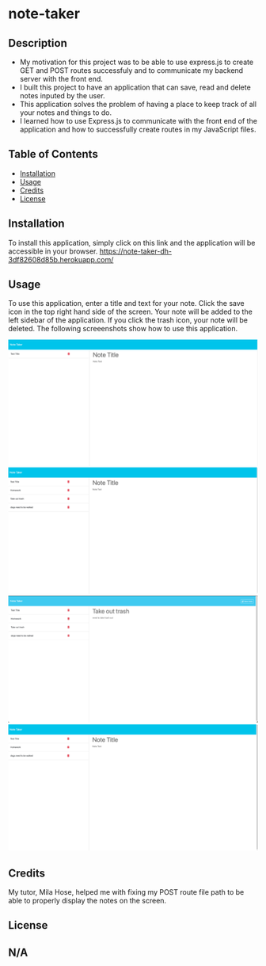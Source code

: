 # note-taker

## Description

- My motivation for this project was to be able to use express.js to create GET and POST routes successfuly and to communicate
  my backend server with the front end.
- I built this project to have an application that can save, read and delete notes inputed by the user.
- This application solves the problem of having a place to keep track of all your notes and things to do.
- I learned how to use Express.js to communicate with the front end of the application and how to successfully create routes in my JavaScript files.

## Table of Contents

- [Installation](#installation)
- [Usage](#usage)
- [Credits](#credits)
- [License](#license)

## Installation

To install this application, simply click on this link and the application will be accessible in your browser.
https://note-taker-dh-3df82608d85b.herokuapp.com/

## Usage

To use this application, enter a title and text for your note. Click the save icon in the top right hand side of the screen. Your note will be added
to the left sidebar of the application. If you click the trash icon, your note will be deleted.
The following screeenshots show how to use this application.

![Screenshot 1](public/assets/images/sc1.png)
![Screenshot 2](public/assets/images/sc2.png)
![Screenshot 3](public/assets/images/sc3.png)
![Screenshot 4](public/assets/images/sc4.png)

## Credits

My tutor, Mila Hose, helped me with fixing my POST route file path to be able to properly display the notes on the screen.

## License

## N/A
